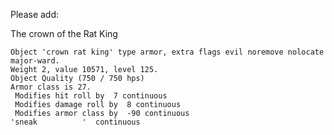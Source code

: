 Please add:

The crown of the Rat King

    Object 'crown rat king' type armor, extra flags evil noremove nolocate major-ward.
    Weight 2, value 10571, level 125.
    Object Quality (750 / 750 hps)
    Armor class is 27.
     Modifies hit roll by  7 continuous
     Modifies damage roll by  8 continuous
     Modifies armor class by  -90 continuous
    'sneak          '  continuous
